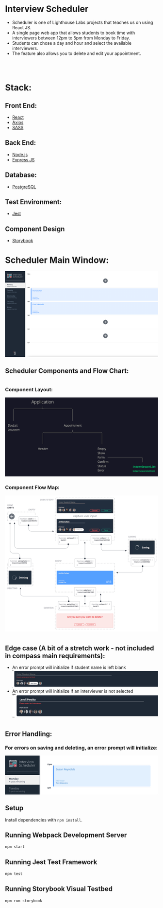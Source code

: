 # Interview Scheduler
* Scheduler is one of Lighthouse Labs projects that teaches us on using React JS.
* A single page web app that allows students to book time with interviewers between 12pm to 5pm from Monday to Friday.
* Students can chose a day and hour and select the available interviewers.
* The feature also allows you to delete and edit your appointment.


<br>
<br>

# Stack: 
## Front End:
* [React](http://reactjs.org)
* [Axios](https://github.com/axios/axios)
* [SASS](https://sass-lang.com/)

## Back End:
* [Node.js](https://nodejs.org/)
* [Express JS](https://expressjs.com/)

## Database:
* [PostgreSQL](https://www.postgresql.org/)

## Test Environment:
* [Jest](https://jestjs.io/)

## Component Design
* [Storybook](https://storybook.js.org/)

# Scheduler Main Window:
![img](public/images/scheduler-main.png)

## Scheduler Components and Flow Chart:
# 
### Component Layout:
![img](public/images/scheduler-components.png)

### Component Flow Map:
![img](public/images/scheduler-chart.png)

# 
## Edge case (A bit of a stretch work - not included in compass main requirements):
* An error prompt will initialize if student name is left blank 
![img](public/images/edge-case-studentName.png)
* An error prompt will initialize if an interviewer is not selected
![img](public/images/edge-case-interviewer.png)
#
## Error Handling:
### For errors on saving and deleting, an error prompt will initialize:
![img](public/images/error-handling.gif)

## Setup

Install dependencies with `npm install`.

## Running Webpack Development Server

```sh
npm start
```

## Running Jest Test Framework

```sh
npm test
```

## Running Storybook Visual Testbed

```sh
npm run storybook
```
